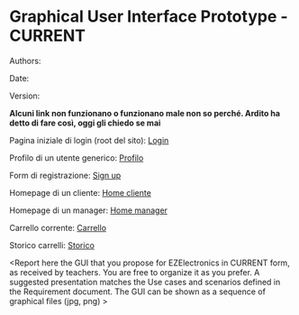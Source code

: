 # Graphical User Interface Prototype - CURRENT

Authors:

Date:

Version:

__Alcuni link non funzionano o funzionano male non so perché. Ardito ha detto di fare così, oggi gli chiedo se mai__

Pagina iniziale di login (root del sito):
[Login](/GUIs/version1.pdf#login_form)

Profilo di un utente generico:
[Profilo](/GUIs/version1.pdf#user_info)

Form di registrazione:
[Sign up](/GUIs/version1.pdf#sign_up_form)

Homepage di un cliente:
[Home cliente](/GUIs/version1.pdf#7)

Homepage di un manager:
[Home manager](/GUIs/version1.pdf#home_user-(home_manager_standard))

Carrello corrente:
[Carrello](/GUIs/version1.pdf#cart_products)

Storico carrelli:
[Storico](/GUIs/version1.pdf#carts_history)

\<Report here the GUI that you propose for EZElectronics in CURRENT form, as received by teachers. You are free to organize it as you prefer. A suggested presentation matches the Use cases and scenarios defined in the Requirement document. The GUI can be shown as a sequence of graphical files (jpg, png) >
